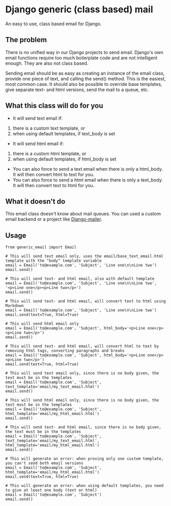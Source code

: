 # Django generic (class based) mail

An easy to use, class based email for Django.

## The problem
There is no unified way in our Django projects to send email. Django's own email functions require too much boilerplate code and are not intelligent enough. They are also not class based.

Sending email should be as easy as creating an instance of the email class, provide one piece of text, and calling the send() method. This is the easiest, most common case. It should also be possible to override base templates, give separate text- and html versions, send the mail to a queue, etc.

## What this class will do for you
- It will send text email if:
1) there is a custom text template, or
2) when using default templates, if text_body is set
- It will send html email if:
1) there is a custom html template, or
2) when using default templates, if html_body is set
- You can also force to send a text email when there is only a html_body. It will then convert html to text for you.
- You can also force to send a html email when there is only a text_body. It will then convert text to html for you.

## What it doesn't do
This email class doesn't know about mail queues. You can used a custom email backend or a project like [Django-mailer](https://github.com/jtauber/django-mailer).

## Usage
    from generic_email import Email

    # This will send text email only, uses the email/base_text_email.html template with the "body" template variable
    email = Email('to@example.com', 'Subject', 'Line one\n\nLine two')
    email.send()

    # This will send text- and html email, also with default template
    email = Email('to@example.com', 'Subject', 'Line one\n\nLine two', '<p>Line one</p><p>Line two</p>')
    email.send()

    # This will send text- and html email, will convert text to html using Markdown
    email = Email('to@example.com', 'Subject', 'Line one\n\nLine two')
    email.send(text=True, html=True)

    # This will send html email only
    email = Email('to@example.com', 'Subject', html_body='<p>Line one</p><p>Line two</p>')
    email.send()

    # This will send text- and html email, will convert html to text by removing html tags, converting paragraphs and breaks
    email = Email('to@example.com', 'Subject', html_body='<p>Line one</p><p>Line two</p>')
    email.send(text=True, html=True)

    # This will send text email only, since there is no body given, the text must be in the templates
    email = Email('to@example.com', 'Subject', text_template='email/my_text_email.html')
    email.send()

    # This will send html email only, since there is no body given, the text must be in the templates
    email = Email('to@example.com', 'Subject', html_template='email/my_html_email.html')
    email.send()

    # This will send text- and html email, since there is no body given, the text must be in the templates
    email = Email('to@example.com', 'Subject', text_template='email/my_text_email.html', html_template='email/my_html_email.html')
    email.send()

    # This will generate an error: when proving only one custom template, you can't send both email versions
    email = Email('to@example.com', 'Subject', html_template='email/my_html_email.html')
    email.send(text=True, html=True)

    # This will generate an error: when using default templates, you need to give at least one body (text or html)
    email = Email('to@example.com', 'Subject')
    email.send()
